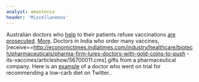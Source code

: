 ```yaml
---
analyst: amantonio
header: 'Miscellaneous'
---
```


Australian doctors who [help](https://www.facebook.com/9NewsMelbourne/videos/1886631838267135) to their patients refuse vaccinations [are prosecuted](http://www.abc.net.au/news/2017-08-24/melbourne-doctors-investigated-over-anti-vaccination-allegations/8837554). [More](https://www.facebook.com/iwakeupwithtoday/videos/1711307558903902/).
Doctors in India who order many vaccines, [receive==http://economictimes.indiatimes.com/industry/healthcare/biotech/pharmaceuticals/pharma-firm-lures-doctors-with-gold-coins-to-push -its-vaccines/articleshow/56700011.cms] gifts from a pharmaceutical company.
Here is an [example](https://www.news24.com/SouthAfrica/News/judgment-reserved-in-tim-noakes-appeal-20180223) of a doctor who went on trial for recommending a low-carb diet on Twitter..
